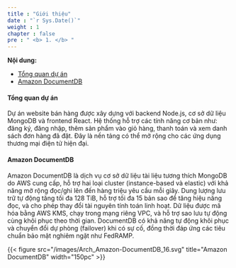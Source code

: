 ```yaml
---
title : "Giới thiệu"
date : "`r Sys.Date()`"
weight : 1
chapter : false
pre : " <b> 1. </b> "
---
```


**Nội dung:**
- [Tổng quan dự án](#tổng-quan-dự-án)
- [Amazon DocumentDB](#amazon-documentdb)

#### Tổng quan dự án
Dự án website bán hàng được xây dựng với backend Node.js, cơ sở dữ liệu MongoDB và frontend React. Hệ thống hỗ trợ các tính năng cơ bản như: đăng ký, đăng nhập, thêm sản phẩm vào giỏ hàng, thanh toán và xem danh sách đơn hàng đã đặt. Đây là nền tảng có thể mở rộng cho các ứng dụng thương mại điện tử hiện đại.

#### Amazon DocumentDB
Amazon DocumentDB là dịch vụ cơ sở dữ liệu tài liệu tương thích MongoDB do AWS cung cấp, hỗ trợ hai loại cluster (instance-based và elastic) với khả năng mở rộng đọc/ghi lên đến hàng triệu yêu cầu mỗi giây. Dung lượng lưu trữ tự động tăng tối đa 128 TiB, hỗ trợ tối đa 15 bản sao để tăng hiệu năng đọc, và cho phép thay đổi tài nguyên tính toán linh hoạt. Dữ liệu được mã hóa bằng AWS KMS, chạy trong mạng riêng VPC, và hỗ trợ sao lưu tự động cùng khôi phục theo thời gian. DocumentDB có khả năng tự động khôi phục và chuyển đổi dự phòng (failover) khi có sự cố, đồng thời đáp ứng các tiêu chuẩn bảo mật nghiêm ngặt như FedRAMP.

{{< figure src="/images/Arch_Amazon-DocumentDB_16.svg" title="Amazon DocumentDB" width="150pc" >}}